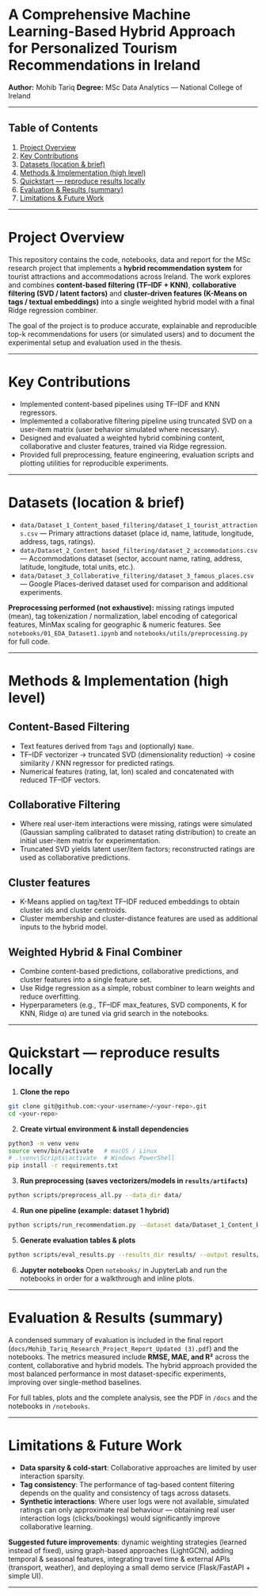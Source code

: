 # A Comprehensive Machine Learning-Based Hybrid Approach for Personalized Tourism Recommendations in Ireland

**Author:** Mohib Tariq
**Degree:** MSc Data Analytics — National College of Ireland


---

## Table of Contents

1. [Project Overview](#project-overview)
2. [Key Contributions](#key-contributions)
3. [Datasets (location & brief)](#datasets-location--brief)
4. [Methods & Implementation (high level)](#methods--implementation-high-level)
5. [Quickstart — reproduce results locally](#quickstart---reproduce-results-locally)
6. [Evaluation & Results (summary)](#evaluation--results-summary)
7. [Limitations & Future Work](#limitations--future-work)

---

# Project Overview

This repository contains the code, notebooks, data and report for the MSc research project that implements a **hybrid recommendation system** for tourist attractions and accommodations across Ireland. The work explores and combines **content-based filtering (TF–IDF + KNN)**, **collaborative filtering (SVD / latent factors)** and **cluster-driven features (K-Means on tags / textual embeddings)** into a single weighted hybrid model with a final Ridge regression combiner.

The goal of the project is to produce accurate, explainable and reproducible top-k recommendations for users (or simulated users) and to document the experimental setup and evaluation used in the thesis.

---

# Key Contributions

* Implemented content-based pipelines using TF–IDF and KNN regressors.
* Implemented a collaborative filtering pipeline using truncated SVD on a user-item matrix (user behavior simulated where necessary).
* Designed and evaluated a weighted hybrid combining content, collaborative and cluster features, trained via Ridge regression.
* Provided full preprocessing, feature engineering, evaluation scripts and plotting utilities for reproducible experiments.

---

# Datasets (location & brief)

* `data/Dataset_1_Content_based_filtering/dataset_1_tourist_attractions.csv` — Primary attractions dataset (place id, name, latitude, longitude, address, tags, ratings).
* `data/Dataset_2_Content_based_filtering/dataset_2_accommodations.csv` — Accommodations dataset (sector, account name, rating, address, latitude, longitude, total units, etc.).
* `data/Dataset_3_Collaborative_filtering/dataset_3_famous_places.csv` — Google Places-derived dataset used for comparison and additional experiments.

**Preprocessing performed (not exhaustive):** missing ratings imputed (mean), tag tokenization / normalization, label encoding of categorical features, MinMax scaling for geographic & numeric features. See `notebooks/01_EDA_Dataset1.ipynb` and `notebooks/utils/preprocessing.py` for full code.

---

# Methods & Implementation (high level)

## Content-Based Filtering

* Text features derived from `Tags` and (optionally) `Name`.
* TF–IDF vectorizer → truncated SVD (dimensionality reduction) → cosine similarity / KNN regressor for predicted ratings.
* Numerical features (rating, lat, lon) scaled and concatenated with reduced TF–IDF vectors.

## Collaborative Filtering

* Where real user-item interactions were missing, ratings were simulated (Gaussian sampling calibrated to dataset rating distribution) to create an initial user-item matrix for experimentation.
* Truncated SVD yields latent user/item factors; reconstructed ratings are used as collaborative predictions.

## Cluster features

* K-Means applied on tag/text TF–IDF reduced embeddings to obtain cluster ids and cluster centroids.
* Cluster membership and cluster-distance features are used as additional inputs to the hybrid model.

## Weighted Hybrid & Final Combiner

* Combine content-based predictions, collaborative predictions, and cluster features into a single feature set.
* Use Ridge regression as a simple, robust combiner to learn weights and reduce overfitting.
* Hyperparameters (e.g., TF–IDF max\_features, SVD components, K for KNN, Ridge α) are tuned via grid search in the notebooks.

---

# Quickstart — reproduce results locally

1. **Clone the repo**

```bash
git clone git@github.com:<your-username>/<your-repo>.git
cd <your-repo>
```

2. **Create virtual environment & install dependencies**

```bash
python3 -m venv venv
source venv/bin/activate   # macOS / Linux
# .\venv\Scripts\activate  # Windows PowerShell
pip install -r requirements.txt
```

3. **Run preprocessing (saves vectorizers/models in `results/artifacts`)**

```bash
python scripts/preprocess_all.py --data_dir data/
```

4. **Run one pipeline (example: dataset 1 hybrid)**

```bash
python scripts/run_recommendation.py --dataset data/Dataset_1_Content_based_filtering/dataset_1_tourist_attractions.csv --mode hybrid --output results/
```

5. **Generate evaluation tables & plots**

```bash
python scripts/eval_results.py --results_dir results/ --output results/figures/
```

6. **Jupyter notebooks**
   Open `notebooks/` in JupyterLab and run the notebooks in order for a walkthrough and inline plots.

---

# Evaluation & Results (summary)

A condensed summary of evaluation is included in the final report (`docs/Mohib_Tariq_Research_Project_Report_Updated (3).pdf`) and the notebooks. The metrics measured include **RMSE, MAE, and R²** across the content, collaborative and hybrid models. The hybrid approach provided the most balanced performance in most dataset-specific experiments, improving over single-method baselines.

For full tables, plots and the complete analysis, see the PDF in `/docs` and the notebooks in `/notebooks`.

---

# Limitations & Future Work

* **Data sparsity & cold-start**: Collaborative approaches are limited by user interaction sparsity.
* **Tag consistency**: The performance of tag-based content filtering depends on the quality and consistency of tags across datasets.
* **Synthetic interactions**: Where user logs were not available, simulated ratings can only approximate real behaviour — obtaining real user interaction logs (clicks/bookings) would significantly improve collaborative learning.

**Suggested future improvements**: dynamic weighting strategies (learned instead of fixed), using graph-based approaches (LightGCN), adding temporal & seasonal features, integrating travel time & external APIs (transport, weather), and deploying a small demo service (Flask/FastAPI + simple UI).

---

